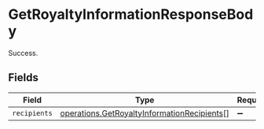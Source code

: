 # GetRoyaltyInformationResponseBody

Success.


## Fields

| Field                                                                                                             | Type                                                                                                              | Required                                                                                                          | Description                                                                                                       |
| ----------------------------------------------------------------------------------------------------------------- | ----------------------------------------------------------------------------------------------------------------- | ----------------------------------------------------------------------------------------------------------------- | ----------------------------------------------------------------------------------------------------------------- |
| `recipients`                                                                                                      | [operations.GetRoyaltyInformationRecipients](../../../sdk/models/operations/getroyaltyinformationrecipients.md)[] | :heavy_minus_sign:                                                                                                | N/A                                                                                                               |